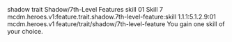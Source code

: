 <ability>
  <metadata>
    <class>shadow</class>
    <feature_type>trait</feature_type>
    <file_dpath>Shadow/7th-Level Features</file_dpath>
    <item_id>skill</item_id>
    <item_index>01</item_index>
    <item_name>Skill</item_name>
    <level>7</level>
    <scc>mcdm.heroes.v1:feature.trait.shadow.7th-level-feature:skill</scc>
    <scdc>1.1.1:5.1.2.9:01</scdc>
    <source>mcdm.heroes.v1</source>
    <type>feature/trait/shadow/7th-level-feature</type>
  </metadata>
  <effects>
    <effect type="mundane">You gain one skill of your choice.</effect>
  </effects>
</ability>
